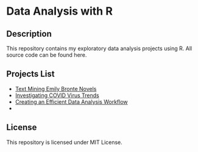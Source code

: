 # Data Analysis with R
## Description
This repository contains my exploratory data analysis projects using R. All source code can be found here.

## Projects List
- [Text Mining Emily Bronte Novels](https://github.com/namithadeshpande/Data-Analysis-with-R/blob/master/Emily_bronte.R)
- [Investigating COVID Virus Trends](https://github.com/namithadeshpande/Data-Analysis-with-R/blob/master/Investigating-COVID-Virus-Trends.Rmd)
- [Creating an Efficient Data Analysis Workflow](https://github.com/namithadeshpande/Data-Analysis-with-R/blob/master/Efficient%20WorkFlow.Rmd)
- 

## License
This repository is licensed under MIT License. 
